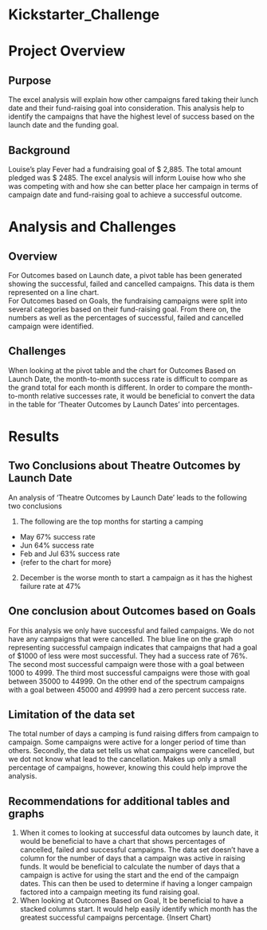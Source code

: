 # Kickstarter_Challenge

# Project Overview
## Purpose
The excel analysis will explain how other campaigns fared taking their lunch date and their fund-raising goal into consideration. This analysis help to identify the campaigns that have the highest level of success based on the launch date and the funding goal. 
## Background
Louise’s play Fever had a fundraising goal of $ 2,885. The total amount pledged was $ 2485. The excel analysis will inform Louise how who she was competing with and how she can better place her campaign in terms of campaign date and fund-raising goal to achieve a successful outcome.

# Analysis and Challenges
## Overview
For Outcomes based on Launch date, a pivot table has been generated showing the successful, failed and cancelled campaigns. This data is them represented on a line chart.  
For Outcomes based on Goals, the fundraising campaigns were split into several categories based on their fund-raising goal. From there on, the numbers as well as the percentages of successful, failed and cancelled campaign were identified. 
## Challenges
When looking at the pivot table and the chart for Outcomes Based on Launch Date, the month-to-month success rate is difficult to compare as the grand total for each month is different. In order to compare the month-to-month relative successes rate, it would be beneficial to convert the data in the table for ‘Theater Outcomes by Launch Dates’ into percentages. 

# Results
## Two Conclusions about Theatre Outcomes by Launch Date
An analysis of ‘Theatre Outcomes by Launch Date’ leads to the following two conclusions
1. The following are the top months for starting a camping
* May 67% success rate
* Jun 64% success rate
* Feb and Jul 63% success rate
* {refer to the chart for more}
2. December is the worse month to start a campaign as it has the highest failure rate at 47%

## One conclusion about Outcomes based on Goals
For this analysis we only have successful and failed campaigns. We do not have any campaigns that were cancelled. The blue line on the graph representing successful campaign indicates that campaigns that had a goal of $1000 of less were most successful. They had a success rate of 76%. The second most successful campaign were those with a goal between 1000 to 4999. The third most successful campaigns were those with  goal between 35000 to 44999. On the other end of the spectrum campaigns with a goal between 45000 and 49999 had a zero percent success rate. 

## Limitation of the data set
The total number of days a camping is fund raising differs from campaign to campaign. Some campaigns were active for a longer period of time than others. 
Secondly, the data set tells us what campaigns were cancelled, but we dot not know what lead to the cancellation. Makes up only a small percentage of campaigns, however, knowing this could help improve the analysis. 

## Recommendations for additional tables and graphs
1. When it comes to looking at successful data outcomes by launch date, it would be beneficial to have a chart that shows percentages of cancelled, failed and successful campaigns. 
The data set doesn’t have a column for the number of days that a campaign was active in raising funds. It would be beneficial to calculate the number of days that a campaign is active for using the start and the end of the campaign dates. This can then be used to determine if having a longer campaign factored into a campaign meeting its fund raising goal. 
2. When looking at Outcomes Based on Goal, It be beneficial to have a stacked columns start. It would help easily identify which month has the greatest successful campaigns percentage. 
{Insert Chart}

